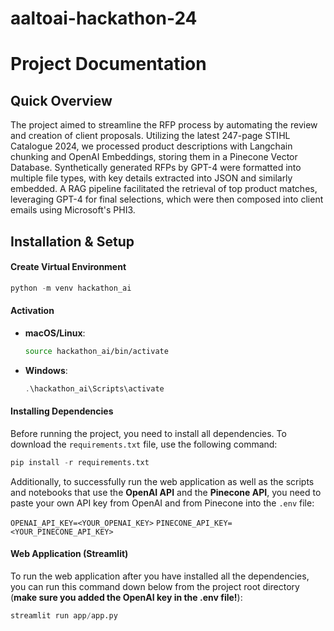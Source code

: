 # aaltoai-hackathon-24
# Project Documentation

## Quick Overview
The project aimed to streamline the RFP process by automating the review and creation of client proposals. 
Utilizing the latest 247-page STIHL Catalogue 2024, we processed product descriptions with Langchain chunking and OpenAI Embeddings, storing them in a Pinecone Vector Database. 
Synthetically generated RFPs by GPT-4 were formatted into multiple file types, with key details extracted into JSON and similarly embedded. 
A RAG pipeline facilitated the retrieval of top product matches, leveraging GPT-4 for final selections, which were then composed into client emails using Microsoft's PHI3.

## Installation & Setup

#### Create Virtual Environment

  ```python
  python -m venv hackathon_ai
  ```

#### Activation

- **macOS/Linux**:

  ```bash
  source hackathon_ai/bin/activate
  ```
- **Windows**:

  ```powershell
  .\hackathon_ai\Scripts\activate
  ```

#### Installing Dependencies

Before running the project, you need to install all dependencies. To download the `requirements.txt` file, use the following command:

  ```python
  pip install -r requirements.txt
  ```

Additionally, to successfully run the web application as well as the scripts and notebooks that use the **OpenAI API** and the **Pinecone API**, you need to paste your own API key from OpenAI and from Pinecone into the `.env` file:

`OPENAI_API_KEY=<YOUR_OPENAI_KEY>`
`PINECONE_API_KEY=<YOUR_PINECONE_API_KEY>`

#### Web Application (Streamlit)

To run the web application after you have installed all the dependencies, you can run this command down below from the project root directory (**make sure you added the OpenAI key in the .env file!**):

  ```python
  streamlit run app/app.py 
  ```
